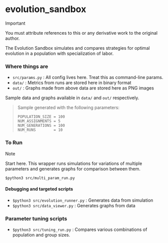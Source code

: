 # evolution_sandbox

> [!IMPORTANT]
> You must attribute references to this or any derivative work to the original author.

The Evolution Sandbox simulates and compares strategies for optimal evolution in a population with specialization of labor.

### Where things are

+ `src/params.py` : All config lives here. Treat this as command-line params.
+ `data/`         : Metrics from runs are stored here in binary format
+ `out/`          : Graphs made from above data are stored here as PNG images

Sample data and graphs available in `data/` and `out/` respectively.
> Sample generated with the following parameters:
> ```
> POPULATION_SIZE = 100
> NUM_ASSIGNMENTS = 5
> NUM_GENERATIONS = 100
> NUM_RUNS        = 10
> ```

### To Run

> [!NOTE]
> Start here. This wrapper runs simulations for variations of multiple parameters and generates graphs for comparison between them.
> 
> `$python3 src/multi_param_run.py`
  
#### Debugging and targeted scripts
+ `$python3 src/evolution_runner.py` : Generates data from simulation
+ `$python3 src/data_viewer.py`      : Generates graphs from data

### Parameter tuning scripts
+ `$python3 src/tuning_run.py`      : Compares various combinations of population and group sizes.
